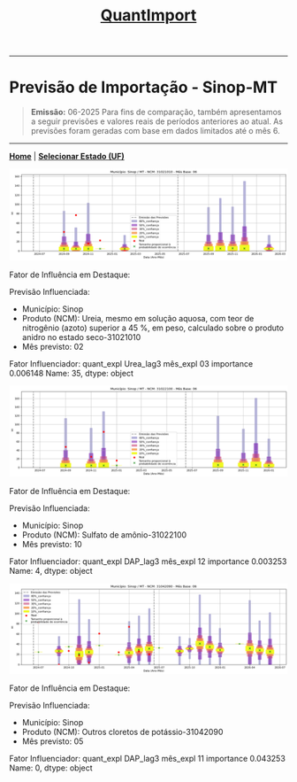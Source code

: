 <header>
    <h1><a href="https://quantimportbrazil.github.io/Sobre/">QuantImport</a></h1>
</header>

---

# Previsão de Importação - Sinop-MT

> **Emissão:** 06-2025
> Para fins de comparação, também apresentamos a seguir previsões e valores reais de períodos anteriores ao atual.
> As previsões foram geradas com base em dados limitados até o mês 6.

---

**[Home](https://quantimportbrazil.github.io/Sobre/)** | **[Selecionar Estado (UF)](https://quantimportbrazil.github.io/Unidades_Federativas/)**


![Gráfico de Previsão](31021010.png)

Fator de Influência em Destaque:

Previsão Influenciada:
- Município: Sinop
- Produto (NCM): Ureia, mesmo em solução aquosa, com teor de nitrogênio (azoto) superior a 45 %, em peso, calculado sobre o produto anidro no estado seco-31021010 
- Mês previsto: 02

Fator Influenciador:
quant_expl    Urea_lag3
mês_expl             03
importance     0.006148
Name: 35, dtype: object







![Gráfico de Previsão](31022100.png)

Fator de Influência em Destaque:

Previsão Influenciada:
- Município: Sinop
- Produto (NCM): Sulfato de amônio-31022100 
- Mês previsto: 10

Fator Influenciador:
quant_expl    DAP_lag3
mês_expl            12
importance    0.003253
Name: 4, dtype: object







![Gráfico de Previsão](31042090.png)

Fator de Influência em Destaque:

Previsão Influenciada:
- Município: Sinop
- Produto (NCM): Outros cloretos de potássio-31042090 
- Mês previsto: 05

Fator Influenciador:
quant_expl    DAP_lag3
mês_expl            11
importance    0.043253
Name: 0, dtype: object





